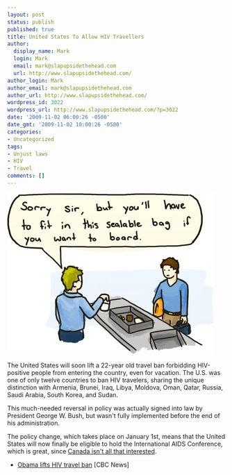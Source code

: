 ```yaml
---
layout: post
status: publish
published: true
title: United States To Allow HIV Travellers
author:
  display_name: Mark
  login: Mark
  email: mark@slapupsidethehead.com
  url: http://www.slapupsidethehead.com/
author_login: Mark
author_email: mark@slapupsidethehead.com
author_url: http://www.slapupsidethehead.com/
wordpress_id: 3022
wordpress_url: http://www.slapupsidethehead.com/?p=3022
date: '2009-11-02 06:00:26 -0500'
date_gmt: '2009-11-02 10:00:26 -0500'
categories:
- Uncategorized
tags:
- Unjust laws
- HIV
- Travel
comments: []
---
```

![And you must contain less than 100ml of fluid, so you might want to use the washroom.](/wp-content/media/2009/11/airport-security.jpg "And you must contain less than 100ml of fluid, so you might want to use the washroom.")

The United States will soon lift a 22-year old travel ban forbidding HIV-positive people from entering the country, even for vacation. The U.S. was one of only twelve countries to ban HIV travelers, sharing the unique distinction with Armenia, Brunei, Iraq, Libya, Moldova, Oman, Qatar, Russia, Saudi Arabia, South Korea, and Sudan.

This much-needed reversal in policy was actually signed into law by President George W. Bush, but wasn't fully implemented before the end of his administration.

The policy change, which takes place on January 1st, means that the United States will now finally be eligible to hold the International AIDS Conference, which is great, since [Canada isn't all that interested](http://www.slapupsidethehead.com/2006/08/ou-est-harper/).

- [Obama lifts HIV travel ban](http://www.cbc.ca/health/story/2009/10/30/obama-hiv-ban.html#socialcomments) [CBC News]
